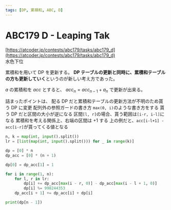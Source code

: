 ```yaml
---
tags: [DP, 累積和, ABC, D]
---
```


# ABC179 D - Leaping Tak

[https://atcoder.jp/contests/abc179/tasks/abc179_d](https://atcoder.jp/contests/abc179/tasks/abc179_d)  
水色下位

累積和を用いて DP を更新する。
**DP テーブルの更新と同時に、累積和テーブルの方も更新していく**というのが新しい考え方であった。

$a$ の累積和を $acc$ とすると、 $acc_{n} = acc_{n-1} + a_{n}$ で更新が出来る。

詰まったポイントは、
配る DP だと累積和テーブルの更新方法が不明のため貰う DP に変更
配列外の参照ガードの書き方
`max(0, i)`のような書き方をする
貰う DP だと区間の大小が逆になる
区間`[l, r]`の場合、貰う範囲は`[i-r, i-l]`になる
累積和を考える関係上、右端の区間は $+1$ する
上の例だと、`acc[i-l+1] - acc[i-r]`が貰ってくる値となる

```py
n, k = map(int, input().split())
lr = [list(map(int, input().split())) for _ in range(k)]

dp = [0] * n
dp_acc = [0] * (n + 1)

dp[0] = dp_acc[1] = 1

for i in range(1, n):
    for l, r in lr:
        dp[i] += dp_acc[max(i - r, 0)] - dp_acc[max(i - l + 1, 0)]
        dp[i] %= 998244353
    dp_acc[i + 1] += dp_acc[i] + dp[i]

print(dp[n - 1])
```

